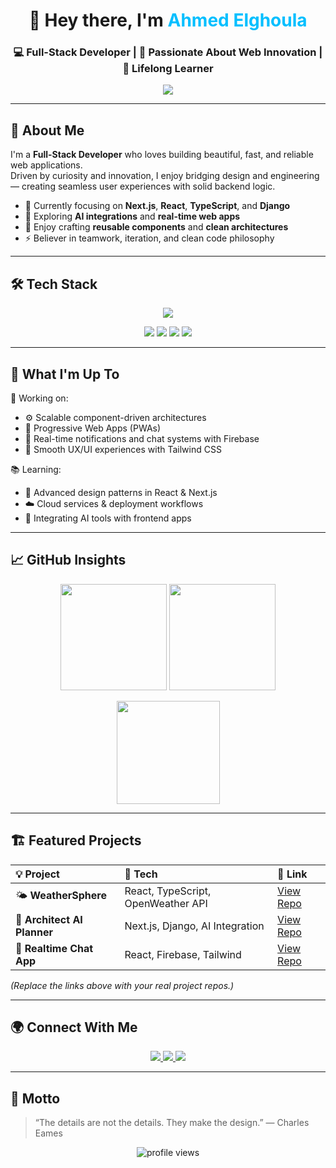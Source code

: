 <!-- PROFILE HEADER -->
<h1 align="center">👋 Hey there, I'm <span style="color:#00bfff;">Ahmed Elghoula</span></h1>
<h3 align="center">💻 Full-Stack Developer | 🚀 Passionate About Web Innovation | 🧠 Lifelong Learner</h3>

<p align="center">
  <a href="https://github.com/ahmedelghoula">
    <img src="https://readme-typing-svg.herokuapp.com?font=Fira+Code&size=22&pause=1000&color=00BFFF&center=true&vCenter=true&width=550&lines=Building+Modern+Web+Experiences;Frontend+%26+Backend+Craftsmanship;Clean+Code+%26+Scalable+Architecture;Innovation+Through+Technology"/>
  </a>
</p>

---

## 🧠 About Me

I'm a **Full-Stack Developer** who loves building beautiful, fast, and reliable web applications.  
Driven by curiosity and innovation, I enjoy bridging design and engineering — creating seamless user experiences with solid backend logic.

- 🔭 Currently focusing on **Next.js**, **React**, **TypeScript**, and **Django**
- 🌱 Exploring **AI integrations** and **real-time web apps**
- 🧩 Enjoy crafting **reusable components** and **clean architectures**
- ⚡ Believer in teamwork, iteration, and clean code philosophy

---

## 🛠️ Tech Stack

<p align="center">
  <img src="https://skillicons.dev/icons?i=react,nextjs,typescript,tailwind,python,django,firebase,html,css,js,git,github,vscode,linux" />
</p>

<p align="center">
  <img src="https://img.shields.io/badge/Frontend-React%20%7C%20Next.js%20%7C%20TypeScript-blue?style=flat-square" />
  <img src="https://img.shields.io/badge/Backend-Django%20%7C%20Python%20%7C%20REST%20API-green?style=flat-square" />
  <img src="https://img.shields.io/badge/Database-SQLite%20%7C%20PostgreSQL%20%7C%20Firebase-orange?style=flat-square" />
  <img src="https://img.shields.io/badge/Tools-Git%20%7C%20GitHub%20%7C%20VSCode%20%7C%20Linux-lightgrey?style=flat-square" />
</p>

---

## 🚀 What I'm Up To

🧩 Working on:
- ⚙️ Scalable component-driven architectures  
- 📱 Progressive Web Apps (PWAs)  
- 🔔 Real-time notifications and chat systems with Firebase  
- 🎨 Smooth UX/UI experiences with Tailwind CSS  

📚 Learning:
- 🧠 Advanced design patterns in React & Next.js  
- ☁️ Cloud services & deployment workflows  
- 🤖 Integrating AI tools with frontend apps  

---

## 📈 GitHub Insights

<p align="center">
  <img height="170em" src="https://github-readme-stats.vercel.app/api?username=ahmedelghoula&show_icons=true&theme=tokyonight&hide_border=true&count_private=true" />
  <img height="170em" src="https://github-readme-streak-stats.herokuapp.com/?user=ahmedelghoula&theme=tokyonight&hide_border=true" />
</p>

<p align="center">
  <img height="165em" src="https://github-readme-stats.vercel.app/api/top-langs/?username=ahmedelghoula&layout=compact&langs_count=8&theme=tokyonight&hide_border=true"/>
</p>

---

## 🏗️ Featured Projects

| 💡 Project | 🚀 Tech | 🔗 Link |
|:------------|:--------|:--------|
| 🌤️ **WeatherSphere** | React, TypeScript, OpenWeather API | [View Repo](https://github.com/ahmedelghoula/weathersphere) |
| 🧱 **Architect AI Planner** | Next.js, Django, AI Integration | [View Repo](https://github.com/ahmedelghoula/architect-ai) |
| 💬 **Realtime Chat App** | React, Firebase, Tailwind | [View Repo](https://github.com/ahmedelghoula/chat-app) |

*(Replace the links above with your real project repos.)*

---

## 🌍 Connect With Me

<p align="center">
  <a href="https://www.linkedin.com/in/ahmedelghoula/" target="_blank">
    <img src="https://img.shields.io/badge/LinkedIn-0A66C2?style=for-the-badge&logo=linkedin&logoColor=white" />
  </a>
  <a href="mailto:ahmedelghoula.dev@gmail.com">
    <img src="https://img.shields.io/badge/Gmail-D14836?style=for-the-badge&logo=gmail&logoColor=white" />
  </a>
  <a href="https://github.com/ahmedelghoula">
    <img src="https://img.shields.io/badge/GitHub-171515?style=for-the-badge&logo=github&logoColor=white" />
  </a>
</p>

---

## 🧩 Motto

> “The details are not the details. They make the design.” — Charles Eames

<p align="center">
  <img src="https://komarev.com/ghpvc/?username=ahmedelghoula&label=Profile%20views&color=blueviolet&style=flat-square" alt="profile views" />
</p>
